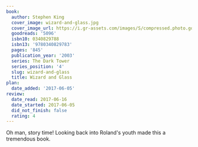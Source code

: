 ```yaml
---
book:
  author: Stephen King
  cover_image: wizard-and-glass.jpg
  cover_image_url: https://i.gr-assets.com/images/S/compressed.photo.goodreads.com/books/1327946510l/5096._SX98_.jpg
  goodreads: '5096'
  isbn10: 0340829788
  isbn13: '9780340829783'
  pages: '845'
  publication_year: '2003'
  series: The Dark Tower
  series_position: '4'
  slug: wizard-and-glass
  title: Wizard and Glass
plan:
  date_added: '2017-06-05'
review:
  date_read: 2017-06-16
  date_started: 2017-06-05
  did_not_finish: false
  rating: 4
---
```


Oh man, story time! Looking back into Roland's youth made this a tremendous book.
